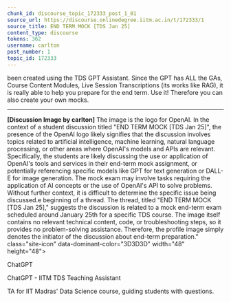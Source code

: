 ```yaml
---
chunk_id: discourse_topic_172333_post_1_01
source_url: https://discourse.onlinedegree.iitm.ac.in/t/172333/1
source_title: END TERM MOCK [TDS Jan 25]
content_type: discourse
tokens: 362
username: carlton
post_number: 1
topic_id: 172333
---
```


 been created using the TDS GPT Assistant. Since the GPT has ALL the GAs, Course Content Modules, Live Session Transcriptions (its works like RAG), it is really able to help you prepare for the end term. Use it!
Therefore you can also create your own mocks.

---

**[Discussion Image by carlton]** The image is the logo for OpenAI. In the context of a student discussion titled "END TERM MOCK [TDS Jan 25]", the presence of the OpenAI logo likely signifies that the discussion involves topics related to artificial intelligence, machine learning, natural language processing, or other areas where OpenAI's models and APIs are relevant. Specifically, the students are likely discussing the use or application of OpenAI's tools and services in their end-term mock assignment, or potentially referencing specific models like GPT for text generation or DALL-E for image generation. The mock exam may involve tasks requiring the application of AI concepts or the use of OpenAI's API to solve problems. Without further context, it is difficult to determine the specific issue being discussed.e beginning of a thread. The thread, titled "END TERM MOCK [TDS Jan 25]," suggests the discussion is related to a mock end-term exam scheduled around January 25th for a specific TDS course. The image itself contains no relevant technical content, code, or troubleshooting steps, so it provides no problem-solving assistance. Therefore, the profile image simply denotes the initiator of the discussion about end-term preparation." class="site-icon" data-dominant-color="3D3D3D" width="48" height="48">

ChatGPT

ChatGPT - IITM TDS Teaching Assistant

TA for IIT Madras' Data Science course, guiding students with questions.
